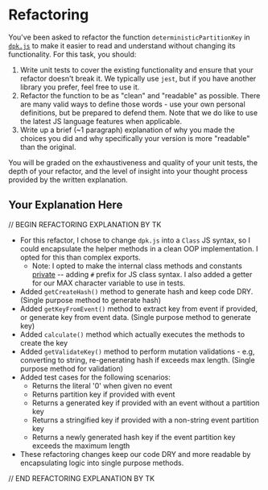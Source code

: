 # Refactoring

You've been asked to refactor the function `deterministicPartitionKey` in [`dpk.js`](dpk.js) to make it easier to read and understand without changing its functionality. For this task, you should:

1. Write unit tests to cover the existing functionality and ensure that your refactor doesn't break it. We typically use `jest`, but if you have another library you prefer, feel free to use it.
2. Refactor the function to be as "clean" and "readable" as possible. There are many valid ways to define those words - use your own personal definitions, but be prepared to defend them. Note that we do like to use the latest JS language features when applicable.
3. Write up a brief (~1 paragraph) explanation of why you made the choices you did and why specifically your version is more "readable" than the original.

You will be graded on the exhaustiveness and quality of your unit tests, the depth of your refactor, and the level of insight into your thought process provided by the written explanation.

## Your Explanation Here

// BEGIN REFACTORING EXPLANATION BY TK

- For this refactor, I chose to change `dpk.js` into a `Class` JS syntax, so I could encapsulate the helper methods in a clean OOP implementation. I opted for this than complex exports.
  - Note: I opted to make the internal class methods and constants [private](https://developer.mozilla.org/en-US/docs/Web/JavaScript/Reference/Classes/Private_class_fields) -- adding `#` prefix for JS class syntax. I also added a getter for our MAX character variable to use in tests.
- Added `getCreateHash()` method to generate hash and keep code DRY. (Single purpose method to generate hash)
- Added `getKeyFromEvent()` method to extract key from event if provided, or generate key from event data. (Single purpose method to generate key)
- Added `calculate()` method which actually executes the methods to create the key
- Added `getValidateKey()` method to perform mutation validations - e.g, converting to string, re-generating hash if exceeds max length. (Single purpose method for validation)
- Added test cases for the following scenarios:
  - Returns the literal '0' when given no event
  - Returns partition key if provided with event
  - Returns a generated key if provided with an event without a partition key
  - Returns a stringified key if provided with a non-string event partition key
  - Returns a newly generated hash key if the event partition key exceeds the maximum length
- These refactoring changes keep our code DRY and more readable by encapsulating logic into single purpose methods.

// END REFACTORING EXPLANATION BY TK
